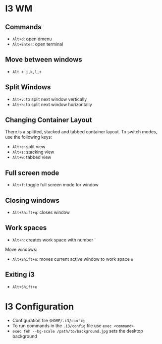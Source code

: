 # I3 WM

## Commands

* `Alt+d`:  open dmenu
* `Alt+Enter`:  open terminal

## Move between windows

* `Alt + j,k,l,+`

## Split Windows

* `Alt+v`: to split next window vertically
* `Alt+h`: to split next window horizontally

## Changing Container Layout

There is a splitted, stacked and tabbed container layout. To switch modes, 
use the following keys:

* `Alt+e`: split view
* `Alt+s`: stacking view
* `Alt+w`: tabbed view

## Full screen mode

* `Alt+f`: toggle full screen mode for window

## Closing windows

* `Alt+Shift+q`: closes window 

## Work spaces

* `Alt+n`: creates work space with number `

Move windows:
* `Alt+Shift+n`: moves current active window to work space `n`

## Exiting i3
* `Alt+Shift+e`

# I3 Configuration

* Configuration file `$HOME/.i3/config`
* To run commands in the `.i3/config` file use `exec <command>`
* `exec feh --bg-scale /path/to/background.jpg` sets the desktop background
